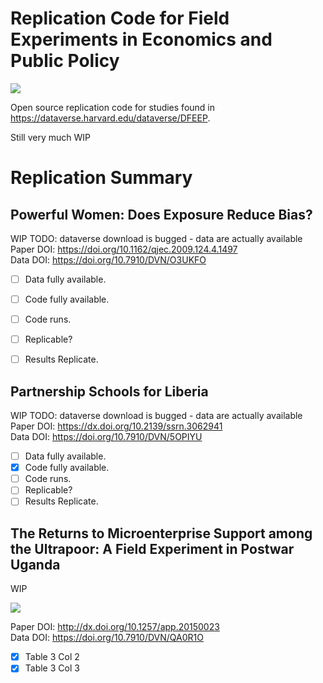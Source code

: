 # Replication Code for Field Experiments in Economics and Public Policy

![](https://github.com/EdJeeOnGitHub/FEEPP/workflows/CI/badge.svg)

Open source replication code for studies found in https://dataverse.harvard.edu/dataverse/DFEEP.

Still very much WIP

# Replication Summary


## Powerful Women: Does Exposure Reduce Bias?
WIP
TODO: dataverse download is bugged - data are actually available  
Paper DOI: https://doi.org/10.1162/qjec.2009.124.4.1497  
Data DOI: https://doi.org/10.7910/DVN/O3UKFO

- [ ] Data fully available.
- [ ] Code fully available.
- [ ] Code runs.
- [ ] Replicable?
- [ ] Results Replicate.


## Partnership Schools for Liberia
WIP
TODO: dataverse download is bugged - data are actually available  
Paper DOI: https://dx.doi.org/10.2139/ssrn.3062941  
Data DOI: https://doi.org/10.7910/DVN/5OPIYU

- [ ] Data fully available.
- [X] Code fully available.
- [ ] Code runs.
- [ ] Replicable?
- [ ] Results Replicate.

## The Returns to Microenterprise Support among the  Ultrapoor: A Field Experiment in Postwar Uganda

WIP 

![](https://github.com/EdJeeOnGitHub/FEEPP/workflows/WINGS%20Replicates/badge.svg)  


Paper DOI: http://dx.doi.org/10.1257/app.20150023  
Data DOI: https://doi.org/10.7910/DVN/QA0R1O

- [X] Table 3 Col 2
- [X] Table 3 Col 3
